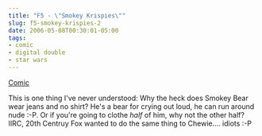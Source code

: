 ```yaml
---
title: "F5 - \"Smokey Krispies\""
slug: f5-smokey-krispies-2
date: 2006-05-08T00:30:01-05:00
tags:
- comic
- digital double
- star wars
---
```

[Comic](http://digitaldouble.smackjeeves.com/comics/54171/)

This is one thing I've never understood: Why the heck does Smokey Bear wear jeans and no shirt? He's a bear for crying out loud, he can run around nude :-P. Or if you're going to clothe _half_ of him, why not the other half? IIRC, 20th Centruy Fox wanted to do the same thing to Chewie.... idiots :-P
